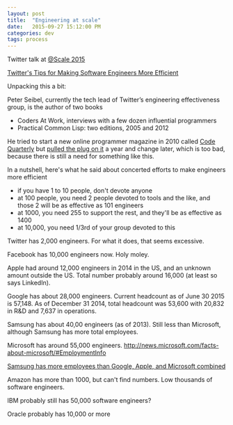 ```yaml
---
layout: post
title:  "Engineering at scale"
date:   2015-09-27 15:12:00 PM
categories: dev
tags: process
---
```


Twitter talk at [@Scale 2015](http://www.atscaleconference.com/)

[Twitter's Tips for Making Software Engineers More Efficient](http://spectrum.ieee.org/view-from-the-valley/computing/software/twitters-tips-for-making-software-engineers-more-efficient)

Unpacking this a bit:

Peter Seibel, currently the tech lead of Twitter’s engineering effectiveness group, is the author of two books

- Coders At Work, interviews with a few dozen influential programmers
- Practical Common Lisp: two editions, 2005 and 2012

He tried to start a new online programmer magazine in 2010 called [Code Quarterly]() but [pulled the plug on it](https://gigamonkeys.wordpress.com/2011/10/17/end-of-the-line-for-code-quarterly/) a year and change later, which is too bad, because there is still a need for something like this.

In a nutshell, here's what he said about concerted efforts to make engineers more efficient

- if you have 1 to 10 people, don't devote anyone
- at 100 people, you need 2 people devoted to tools and the like, and those 2 will be as effective as 101 engineers
- at 1000, you need 255 to support the rest, and they'll be as effective as 1400
- at 10,000, you need 1/3rd of your group devoted to this

Twitter has 2,000 engineers. For what it does, that seems excessive.

Facebook has 10,000 engineers now. Holy moley.

Apple had around 12,000 engineers in 2014 in the US, and an unknown amount outside the US.
Total number probably around 16,000 (at least so says LinkedIn).

Google has about 28,000 engineers. Current headcount as of June 30 2015 is 57,148. As of December 31 2014, total headcount was 53,600 with 20,832 in R&D and 7,637 in operations.

Samsung has about 40,00 engineers (as of 2013). Still less than Microsoft, although Samsung
has more total employees.

Microsoft has around 55,000 engineers.
http://news.microsoft.com/facts-about-microsoft/#EmploymentInfo

[Samsung has more employees than Google, Apple, and Microsoft combined](http://arstechnica.com/gadgets/2014/09/samsung-has-more-employees-than-google-apple-and-microsoft-combined/)

Amazon has more than 1000, but can't find numbers. Low thousands of software engineers.

IBM probably still has 50,000 software engineers?

Oracle probably has 10,000 or more
